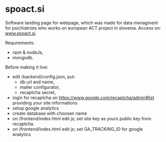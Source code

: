 # spoact.si

Software landing page for webpage, which was made for data menagment for psichiatrists who works on european ACT project in slovenia. Access on: www.spoact.si.

Requirements:
 - npm & nodeJs,
 - mongodb.

Before making it live:
  - edit /backend/config.json, put:
    - db url and name,
    - mailer configurator,
    - recaptcha secret,
  - login for recaptcha on https://www.google.com/recaptcha/admin#list providing your site informations
  - setup google analytics
  - create database with choosen name
  - on /frontend/index.html edit js; set site key as yours public key from recaptcha.
  - on /frontend/index.html edit js; set GA_TRACKING_ID for google analytics
